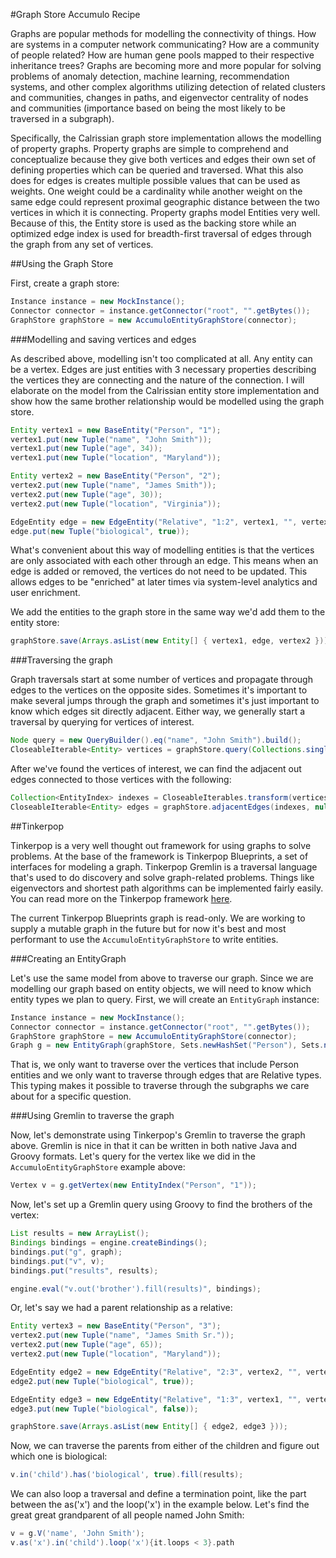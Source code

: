 #Graph Store Accumulo Recipe

Graphs are popular methods for modelling the connectivity of things. How are systems in a computer network communicating? How are a community of people related? How are human gene pools mapped to their respective inheritance trees? Graphs are becoming more and more popular for solving problems of anomaly detection, machine learning, recommendation systems, and other complex algorithms utilizing detection of related clusters and communities, changes in paths, and eigenvector centrality of nodes and communities (importance based on being the most likely to be traversed in a subgraph).

Specifically, the Calrissian graph store implementation allows the modelling of property graphs. Property graphs are simple to comprehend and conceptualize because they give both vertices and edges their own set of defining properties which can be queried and traversed. What this also does for edges is creates multiple possible values that can be used as weights. One weight could be a cardinality while another weight on the same edge could represent proximal geographic distance between the two vertices in which it is connecting. Property graphs model Entities very well. Because of this, the Entity store is used as the backing store while an optimized edge index is used for breadth-first traversal of edges through the graph from any set of vertices.

##Using the Graph Store

First, create a graph store:
```java
Instance instance = new MockInstance();
Connector connector = instance.getConnector("root", "".getBytes());
GraphStore graphStore = new AccumuloEntityGraphStore(connector);
```


###Modelling and saving vertices and edges

As described above, modelling isn't too complicated at all. Any entity can be a vertex. Edges are just entities with 3 necessary properties describing the vertices they are connecting and the nature of the connection. I will elaborate on the model from the Calrissian entity store implementation and show how the same brother relationship would be modelled using the graph store.

```java
Entity vertex1 = new BaseEntity("Person", "1");
vertex1.put(new Tuple("name", "John Smith"));
vertex1.put(new Tuple("age", 34));
vertex1.put(new Tuple("location", "Maryland"));

Entity vertex2 = new BaseEntity("Person", "2");
vertex2.put(new Tuple("name", "James Smith"));
vertex2.put(new Tuple("age", 30));
vertex2.put(new Tuple("location", "Virginia"));

EdgeEntity edge = new EdgeEntity("Relative", "1:2", vertex1, "", vertex2, "", "brother");
edge.put(new Tuple("biological", true));
```
What's convenient about this way of modelling entities is that the vertices are only associated with each other through an edge. This means when an edge is added or removed, the vertices do not need to be updated. This allows edges to be "enriched" at later times via system-level analytics and user enrichment.

We add the entities to the graph store in the same way we'd add them to the entity store:
```java
graphStore.save(Arrays.asList(new Entity[] { vertex1, edge, vertex2 }));
```

###Traversing the graph

Graph traversals start at some number of vertices and propagate through edges to the vertices on the opposite sides. Sometimes it's important to make several jumps through the graph and sometimes it's just important to know which edges sit directly adjacent. Either way, we generally start a traversal by querying for vertices of interest.

```java
Node query = new QueryBuilder().eq("name", "John Smith").build();
CloseableIterable<Entity> vertices = graphStore.query(Collections.singleton("Person"), query, null, new Auths());
```

After we've found the vertices of interest, we can find the adjacent out edges connected to those vertices with the following:
```java
Collection<EntityIndex> indexes = CloseableIterables.transform(vertices, TransformUtils.entityToEntityIndex);
CloseableIterable<Entity> edges = graphStore.adjacentEdges(indexes, null, Direction.OUT, new Auths());
```

##Tinkerpop

Tinkerpop is a very well thought out framework for using graphs to solve problems. At the base of the framework is Tinkerpop Blueprints, a set of interfaces for modeling a graph. Tinkerpop Gremlin is a traversal language that's used to do discovery and solve graph-related problems. Things like eigenvectors and shortest path algorithms can be implemented fairly easily. You can read more on the Tinkerpop framework [here](https://github.com/tinkerpop/).

The current Tinkerpop Blueprints graph is read-only. We are working to supply a mutable graph in the future but for now it's best and most performant to use the ```AccumuloEntityGraphStore``` to write entities.

###Creating an EntityGraph

Let's use the same model from above to traverse our graph. Since we are modelling our graph based on entity objects, we will need to know which entity types we plan to query. First,  we will create an ```EntityGraph``` instance:

```java
Instance instance = new MockInstance();
Connector connector = instance.getConnector("root", "".getBytes());
GraphStore graphStore = new AccumuloEntityGraphStore(connector);
Graph g = new EntityGraph(graphStore, Sets.newHashSet("Person"), Sets.newHashSet("Relative"), new Auths());
```

That is, we only want to traverse over the vertices that include Person entities and we only want to traverse through edges that are Relative types. This typing makes it possible to traverse through the subgraphs we care about for a specific question.

###Using Gremlin to traverse the graph

Now, let's demonstrate using Tinkerpop's Gremlin to traverse the graph above. Gremlin is nice in that it can be written in both native Java and Groovy formats. Let's query for the vertex like we did in the ```AccumuloEntityGraphStore``` example above:
```java
Vertex v = g.getVertex(new EntityIndex("Person", "1"));
```

Now, let's set up a Gremlin query using Groovy to find the brothers of the vertex:

```java
List results = new ArrayList();
Bindings bindings = engine.createBindings();
bindings.put("g", graph);
bindings.put("v", v); 
bindings.put("results", results);

engine.eval("v.out('brother').fill(results)", bindings);
```

Or, let's say we had a parent relationship as a relative: 

``` java
Entity vertex3 = new BaseEntity("Person", "3");
vertex2.put(new Tuple("name", "James Smith Sr."));
vertex2.put(new Tuple("age", 65));
vertex2.put(new Tuple("location", "Maryland"));

EdgeEntity edge2 = new EdgeEntity("Relative", "2:3", vertex2, "", vertex3, "", "child");
edge2.put(new Tuple("biological", true));

EdgeEntity edge3 = new EdgeEntity("Relative", "1:3", vertex1, "", vertex3, "", "child");
edge3.put(new Tuple("biological", false));

graphStore.save(Arrays.asList(new Entity[] { edge2, edge3 }));
```

Now, we can traverse the parents from either of the children and figure out which one is biological:

```groovy
v.in('child').has('biological', true).fill(results);
```

We can also loop a traversal and define a termination point, like the part between the as('x') and the loop('x') in the example below. Let's find the great great grandparent of all people named John Smith:

```groovy
v = g.V('name', 'John Smith');
v.as('x').in('child').loop('x'){it.loops < 3}.path
```
